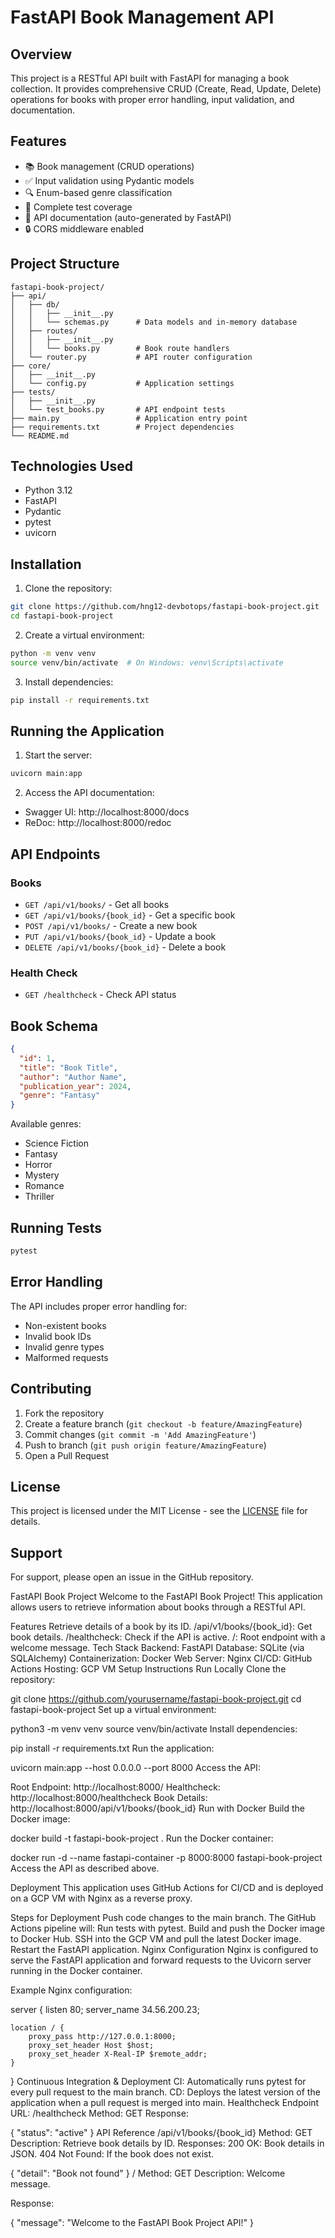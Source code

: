 # FastAPI Book Management API

## Overview

This project is a RESTful API built with FastAPI for managing a book collection. It provides comprehensive CRUD (Create, Read, Update, Delete) operations for books with proper error handling, input validation, and documentation.

## Features

- 📚 Book management (CRUD operations)
- ✅ Input validation using Pydantic models
- 🔍 Enum-based genre classification
- 🧪 Complete test coverage
- 📝 API documentation (auto-generated by FastAPI)
- 🔒 CORS middleware enabled

## Project Structure

```
fastapi-book-project/
├── api/
│   ├── db/
│   │   ├── __init__.py
│   │   └── schemas.py      # Data models and in-memory database
│   ├── routes/
│   │   ├── __init__.py
│   │   └── books.py        # Book route handlers
│   └── router.py           # API router configuration
├── core/
│   ├── __init__.py
│   └── config.py           # Application settings
├── tests/
│   ├── __init__.py
│   └── test_books.py       # API endpoint tests
├── main.py                 # Application entry point
├── requirements.txt        # Project dependencies
└── README.md
```

## Technologies Used

- Python 3.12
- FastAPI
- Pydantic
- pytest
- uvicorn

## Installation

1. Clone the repository:

```bash
git clone https://github.com/hng12-devbotops/fastapi-book-project.git
cd fastapi-book-project
```

2. Create a virtual environment:

```bash
python -m venv venv
source venv/bin/activate  # On Windows: venv\Scripts\activate
```

3. Install dependencies:

```bash
pip install -r requirements.txt
```

## Running the Application

1. Start the server:

```bash
uvicorn main:app
```

2. Access the API documentation:

- Swagger UI: http://localhost:8000/docs
- ReDoc: http://localhost:8000/redoc

## API Endpoints

### Books

- `GET /api/v1/books/` - Get all books
- `GET /api/v1/books/{book_id}` - Get a specific book
- `POST /api/v1/books/` - Create a new book
- `PUT /api/v1/books/{book_id}` - Update a book
- `DELETE /api/v1/books/{book_id}` - Delete a book

### Health Check

- `GET /healthcheck` - Check API status

## Book Schema

```json
{
  "id": 1,
  "title": "Book Title",
  "author": "Author Name",
  "publication_year": 2024,
  "genre": "Fantasy"
}
```

Available genres:

- Science Fiction
- Fantasy
- Horror
- Mystery
- Romance
- Thriller

## Running Tests

```bash
pytest
```

## Error Handling

The API includes proper error handling for:

- Non-existent books
- Invalid book IDs
- Invalid genre types
- Malformed requests

## Contributing

1. Fork the repository
2. Create a feature branch (`git checkout -b feature/AmazingFeature`)
3. Commit changes (`git commit -m 'Add AmazingFeature'`)
4. Push to branch (`git push origin feature/AmazingFeature`)
5. Open a Pull Request

## License

This project is licensed under the MIT License - see the [LICENSE](LICENSE) file for details.

## Support

For support, please open an issue in the GitHub repository.


FastAPI Book Project
Welcome to the FastAPI Book Project! This application allows users to retrieve information about books through a RESTful API.

Features
Retrieve details of a book by its ID.
/api/v1/books/{book_id}: Get book details.
/healthcheck: Check if the API is active.
/: Root endpoint with a welcome message.
Tech Stack
Backend: FastAPI
Database: SQLite (via SQLAlchemy)
Containerization: Docker
Web Server: Nginx
CI/CD: GitHub Actions
Hosting: GCP VM
Setup Instructions
Run Locally
Clone the repository:


git clone https://github.com/yourusername/fastapi-book-project.git
cd fastapi-book-project
Set up a virtual environment:


python3 -m venv venv
source venv/bin/activate
Install dependencies:


pip install -r requirements.txt
Run the application:


uvicorn main:app --host 0.0.0.0 --port 8000
Access the API:

Root Endpoint: http://localhost:8000/
Healthcheck: http://localhost:8000/healthcheck
Book Details: http://localhost:8000/api/v1/books/{book_id}
Run with Docker
Build the Docker image:


docker build -t fastapi-book-project .
Run the Docker container:


docker run -d --name fastapi-container -p 8000:8000 fastapi-book-project
Access the API as described above.

Deployment
This application uses GitHub Actions for CI/CD and is deployed on a GCP VM with Nginx as a reverse proxy.

Steps for Deployment
Push code changes to the main branch.
The GitHub Actions pipeline will:
Run tests with pytest.
Build and push the Docker image to Docker Hub.
SSH into the GCP VM and pull the latest Docker image.
Restart the FastAPI application.
Nginx Configuration
Nginx is configured to serve the FastAPI application and forward requests to the Uvicorn server running in the Docker container.

Example Nginx configuration:


server {
    listen 80;
    server_name 34.56.200.23;

    location / {
        proxy_pass http://127.0.0.1:8000;
        proxy_set_header Host $host;
        proxy_set_header X-Real-IP $remote_addr;
    }
}
Continuous Integration & Deployment
CI: Automatically runs pytest for every pull request to the main branch.
CD: Deploys the latest version of the application when a pull request is merged into main.
Healthcheck Endpoint
URL: /healthcheck
Method: GET
Response:

{
    "status": "active"
}
API Reference
/api/v1/books/{book_id}
Method: GET
Description: Retrieve book details by ID.
Responses:
200 OK: Book details in JSON.
404 Not Found: If the book does not exist.

{
    "detail": "Book not found"
}
/
Method: GET
Description: Welcome message.

Response:

{
    "message": "Welcome to the FastAPI Book Project API!"
}
